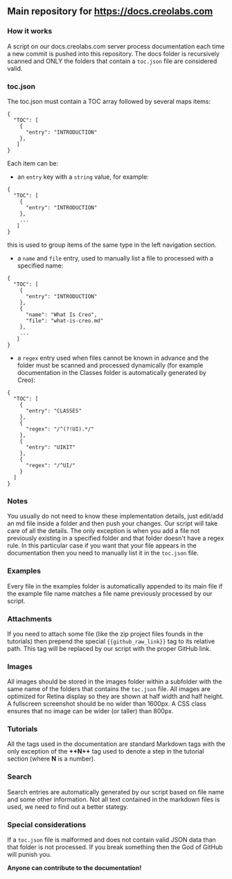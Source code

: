 ##  Main repository for https://docs.creolabs.com

### How it works
A script on our docs.creolabs.com server process documentation each time a new commit is pushed into this repository.
The docs folder is recursively scanned and ONLY the folders that contain a `toc.json` file are considered valid.

### toc.json
The toc.json must contain a TOC array followed by several maps items:
```
{
  "TOC": [
    {
      "entry": "INTRODUCTION"
    },
   ]
}
```

Each item can be:
* an `entry` key with a `string` value, for example:
```
{
  "TOC": [
    {
      "entry": "INTRODUCTION"
    },
    ...
   ]
}
```
this is used to group items of the same type in the left navigation section.
* a `name` and `file` entry, used to manually list a file to processed with a specified name:
```
{
  "TOC": [
    {
      "entry": "INTRODUCTION"
    },
    {
      "name": "What Is Creo",
      "file": "what-is-creo.md"
    },
    ...
   ]
}
```
* a `regex` entry used when files cannot be known in advance and the folder must be scanned and processed dynamically (for example documentation in the Classes folder is automatically generated by Creo):
```
{
  "TOC": [
    {
      "entry": "CLASSES"
    },
    {
      "regex": "/^(?!UI).*/"
    },
    {
      "entry": "UIKIT"
    },
    {
      "regex": "/^UI/"
    }
  ]
}
```

### Notes
You usually do not need to know these implementation details, just edit/add an md file inside a folder and then push your changes. Our script will take care of all the details. The only exception is when you add a file not previously existing in a specified folder and that folder doesn't have a regex rule. In this particular case if you want that your file appears in the documentation then you need to manually list it in the `toc.json` file.

### Examples
Every file in the examples folder is automatically appended to its main file if the example file name matches a file name previously processed by our script.

### Attachments
If you need to attach some file (like the zip project files founds in the tutorials) then prepend the special `{{github_raw_link}}` tag to its relative path. This tag will be replaced by our script with the proper GitHub link.

### Images
All images should be stored in the images folder within a subfolder with the same name of the folders that contains the `toc.json` file. All images are optimized for Retina display so they are shown at half width and half height. A fullscreen screenshot should be no wider than 1600px. A CSS class ensures that no image can be wider (or taller) than 800px.

### Tutorials
All the tags used in the documentation are standard Markdown tags with the only exception of the **++N++** tag used to denote a step in the tutorial section (where **N** is a number).

### Search
Search entries are automatically generated by our script based on file name and some other information. Not all text contained in the markdown files is used, we need to find out a better stategy.

### Special considerations
If a `toc.json` file is malformed and does not contain valid JSON data than that folder is not processed. If you break something then the God of GitHub will punish you.

**Anyone can contribute to the documentation!**
